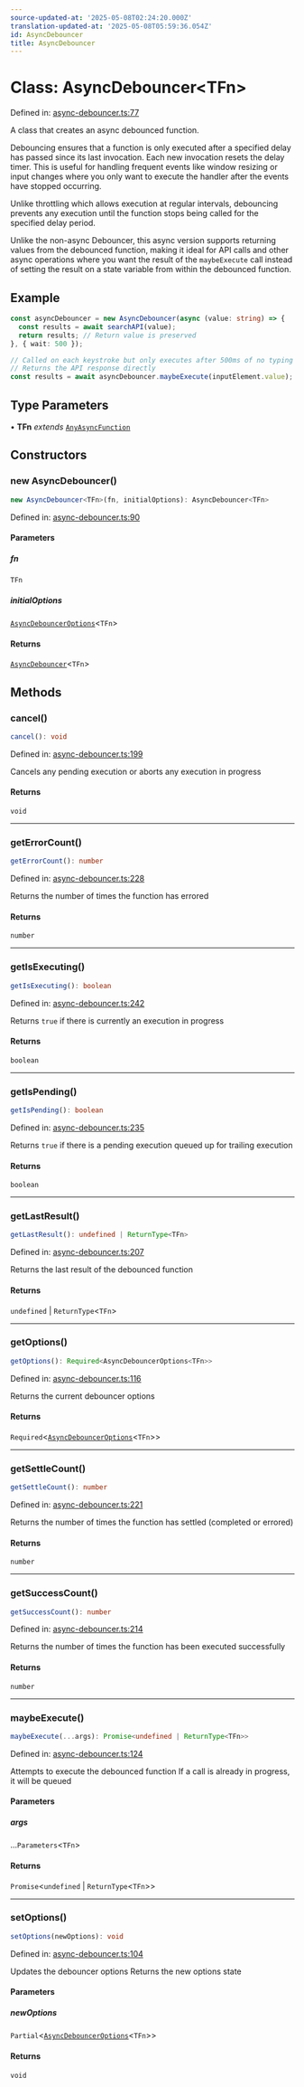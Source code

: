 ```yaml
---
source-updated-at: '2025-05-08T02:24:20.000Z'
translation-updated-at: '2025-05-08T05:59:36.054Z'
id: AsyncDebouncer
title: AsyncDebouncer
---
```


<!-- DO NOT EDIT: this page is autogenerated from the type comments -->

# Class: AsyncDebouncer\<TFn\>

Defined in: [async-debouncer.ts:77](https://github.com/TanStack/pacer/blob/main/packages/pacer/src/async-debouncer.ts#L77)

A class that creates an async debounced function.

Debouncing ensures that a function is only executed after a specified delay has passed since its last invocation.
Each new invocation resets the delay timer. This is useful for handling frequent events like window resizing
or input changes where you only want to execute the handler after the events have stopped occurring.

Unlike throttling which allows execution at regular intervals, debouncing prevents any execution until
the function stops being called for the specified delay period.

Unlike the non-async Debouncer, this async version supports returning values from the debounced function,
making it ideal for API calls and other async operations where you want the result of the `maybeExecute` call
instead of setting the result on a state variable from within the debounced function.

## Example

```ts
const asyncDebouncer = new AsyncDebouncer(async (value: string) => {
  const results = await searchAPI(value);
  return results; // Return value is preserved
}, { wait: 500 });

// Called on each keystroke but only executes after 500ms of no typing
// Returns the API response directly
const results = await asyncDebouncer.maybeExecute(inputElement.value);
```

## Type Parameters

• **TFn** *extends* [`AnyAsyncFunction`](../type-aliases/anyasyncfunction.md)

## Constructors

### new AsyncDebouncer()

```ts
new AsyncDebouncer<TFn>(fn, initialOptions): AsyncDebouncer<TFn>
```

Defined in: [async-debouncer.ts:90](https://github.com/TanStack/pacer/blob/main/packages/pacer/src/async-debouncer.ts#L90)

#### Parameters

##### fn

`TFn`

##### initialOptions

[`AsyncDebouncerOptions`](../interfaces/asyncdebounceroptions.md)\<`TFn`\>

#### Returns

[`AsyncDebouncer`](asyncdebouncer.md)\<`TFn`\>

## Methods

### cancel()

```ts
cancel(): void
```

Defined in: [async-debouncer.ts:199](https://github.com/TanStack/pacer/blob/main/packages/pacer/src/async-debouncer.ts#L199)

Cancels any pending execution or aborts any execution in progress

#### Returns

`void`

***

### getErrorCount()

```ts
getErrorCount(): number
```

Defined in: [async-debouncer.ts:228](https://github.com/TanStack/pacer/blob/main/packages/pacer/src/async-debouncer.ts#L228)

Returns the number of times the function has errored

#### Returns

`number`

***

### getIsExecuting()

```ts
getIsExecuting(): boolean
```

Defined in: [async-debouncer.ts:242](https://github.com/TanStack/pacer/blob/main/packages/pacer/src/async-debouncer.ts#L242)

Returns `true` if there is currently an execution in progress

#### Returns

`boolean`

***

### getIsPending()

```ts
getIsPending(): boolean
```

Defined in: [async-debouncer.ts:235](https://github.com/TanStack/pacer/blob/main/packages/pacer/src/async-debouncer.ts#L235)

Returns `true` if there is a pending execution queued up for trailing execution

#### Returns

`boolean`

***

### getLastResult()

```ts
getLastResult(): undefined | ReturnType<TFn>
```

Defined in: [async-debouncer.ts:207](https://github.com/TanStack/pacer/blob/main/packages/pacer/src/async-debouncer.ts#L207)

Returns the last result of the debounced function

#### Returns

`undefined` \| `ReturnType`\<`TFn`\>

***

### getOptions()

```ts
getOptions(): Required<AsyncDebouncerOptions<TFn>>
```

Defined in: [async-debouncer.ts:116](https://github.com/TanStack/pacer/blob/main/packages/pacer/src/async-debouncer.ts#L116)

Returns the current debouncer options

#### Returns

`Required`\<[`AsyncDebouncerOptions`](../interfaces/asyncdebounceroptions.md)\<`TFn`\>\>

***

### getSettleCount()

```ts
getSettleCount(): number
```

Defined in: [async-debouncer.ts:221](https://github.com/TanStack/pacer/blob/main/packages/pacer/src/async-debouncer.ts#L221)

Returns the number of times the function has settled (completed or errored)

#### Returns

`number`

***

### getSuccessCount()

```ts
getSuccessCount(): number
```

Defined in: [async-debouncer.ts:214](https://github.com/TanStack/pacer/blob/main/packages/pacer/src/async-debouncer.ts#L214)

Returns the number of times the function has been executed successfully

#### Returns

`number`

***

### maybeExecute()

```ts
maybeExecute(...args): Promise<undefined | ReturnType<TFn>>
```

Defined in: [async-debouncer.ts:124](https://github.com/TanStack/pacer/blob/main/packages/pacer/src/async-debouncer.ts#L124)

Attempts to execute the debounced function
If a call is already in progress, it will be queued

#### Parameters

##### args

...`Parameters`\<`TFn`\>

#### Returns

`Promise`\<`undefined` \| `ReturnType`\<`TFn`\>\>

***

### setOptions()

```ts
setOptions(newOptions): void
```

Defined in: [async-debouncer.ts:104](https://github.com/TanStack/pacer/blob/main/packages/pacer/src/async-debouncer.ts#L104)

Updates the debouncer options
Returns the new options state

#### Parameters

##### newOptions

`Partial`\<[`AsyncDebouncerOptions`](../interfaces/asyncdebounceroptions.md)\<`TFn`\>\>

#### Returns

`void`
